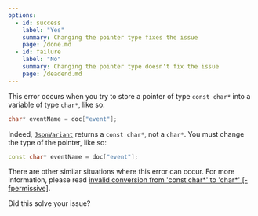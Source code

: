 ```yaml
---
options:
  - id: success
    label: "Yes"
    summary: Changing the pointer type fixes the issue
    page: /done.md
  - id: failure
    label: "No"
    summary: Changing the pointer type doesn't fix the issue
    page: /deadend.md
---
```


This error occurs when you try to store a pointer of type `const char*` into a variable of type `char*`, like so:

```c++
char* eventName = doc["event"];
```

Indeed, [`JsonVariant`](/v6/api/jsonvariant/) returns a `const char*`, not a `char*`. You must change the type of the pointer, like so:

```c++
const char* eventName = doc["event"];
```

There are other similar situations where this error can occur. For more information, please read [invalid conversion from 'const char*' to 'char*' [-fpermissive]](/v6/error/invalid-conversion-from-const-char-to-char/).

Did this solve your issue?